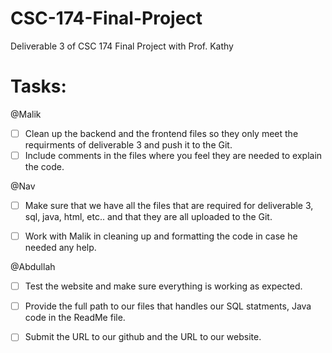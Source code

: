 # CSC-174-Final-Project
Deliverable 3 of CSC 174 Final Project with Prof. Kathy

# Tasks:
@Malik
- [ ] Clean up the backend and the frontend files so they only meet the requirments of deliverable 3 and push it to the Git. 
- [ ] Include comments in the files where you feel they are needed to explain the code.

@Nav
- [ ] Make sure that we have all the files that are required for deliverable 3, sql, java, html, etc.. and that they are all uploaded to the Git.

- [ ] Work with Malik in cleaning up and formatting the code in case he needed any help.

@Abdullah
- [ ] Test the website and make sure everything is working as expected. 
- [ ] Provide the full path to our files that handles our SQL statments, Java code in the ReadMe file. 
- [ ] Submit the URL to our github and the URL to our website. 
    
